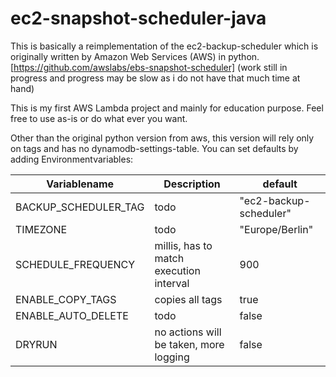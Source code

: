 # ec2-snapshot-scheduler-java

This is basically a reimplementation of the ec2-backup-scheduler which is originally written by Amazon Web Services (AWS) in python.
[https://github.com/awslabs/ebs-snapshot-scheduler]
(work still in progress and progress may be slow as i do not have that much time at hand)


This is my first AWS Lambda project and mainly for education purpose. Feel free to use as-is or do what ever you want.

Other than the original python version from aws, this version will rely only on tags and has no dynamodb-settings-table.
You can set defaults by adding Environmentvariables:

Variablename|Description|default
---|---|---
BACKUP_SCHEDULER_TAG|todo|"ec2-backup-scheduler"
TIMEZONE|todo|"Europe/Berlin"
SCHEDULE_FREQUENCY|millis, has to match execution interval|900
ENABLE_COPY_TAGS|copies all tags|true
ENABLE_AUTO_DELETE|todo|false
DRYRUN|no actions will be taken, more logging|false